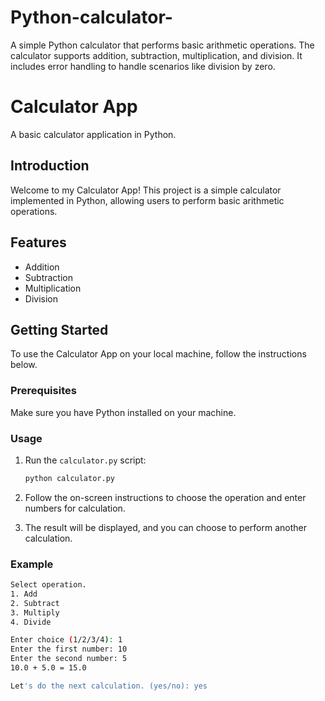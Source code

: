 # Python-calculator-
A simple Python calculator that performs basic arithmetic operations. 
The calculator supports addition, subtraction, multiplication, and division. 
It includes error handling to handle scenarios like division by zero.  


# Calculator App

A basic calculator application in Python.

## Introduction

Welcome to my Calculator App! This project is a simple calculator implemented in Python, allowing users to perform basic arithmetic operations.

## Features

- Addition
- Subtraction
- Multiplication
- Division

## Getting Started

To use the Calculator App on your local machine, follow the instructions below.

### Prerequisites

Make sure you have Python installed on your machine.

### Usage

1. Run the `calculator.py` script:

    ```bash
    python calculator.py
    ```

2. Follow the on-screen instructions to choose the operation and enter numbers for calculation.

3. The result will be displayed, and you can choose to perform another calculation.

### Example

```bash
Select operation.
1. Add
2. Subtract
3. Multiply
4. Divide

Enter choice (1/2/3/4): 1
Enter the first number: 10
Enter the second number: 5
10.0 + 5.0 = 15.0

Let's do the next calculation. (yes/no): yes
